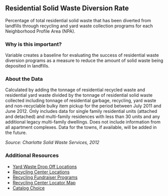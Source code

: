 ## Residential Solid Waste Diversion Rate
Percentage of total residential solid waste that has been diverted from landfills through recycling and yard waste collection programs for each Neighborhood Profile Area (NPA).  

### Why is this important?
Variable creates a baseline for evaluating the success of residential waste diversion programs as a measure to reduce the amount of solid waste being deposited in landfills.

### About the Data
Calculated by adding the tonnage of residential recycled waste and residential yard waste divided by the tonnage of residential solid waste collected including tonnage of residential garbage, recycling, yard waste and non-recyclable bulky item pickup for the period between July 2011 and June 2012. Only includes data for single family residential units (attached and detached) and multi-family residences with less than 30 units and any additional legacy multi-family dwellings. Does not include information from all apartment complexes. Data for the towns, if available, will be added in the future.

_Source: Charlotte Solid Waste Services, 2012_

### Additional Resources
+ [Yard Waste Drop Off Locations](http://charmeck.org/mecklenburg/county/SolidWaste/homecomposting/Pages/YardWasteFacilities.aspx)
+ [Recycling Center Locations](http://charmeck.org/mecklenburg/county/SolidWaste/RecyclingDropOffCenters/Pages/default.aspx)
+ [Recycling Fundraiser Programs](http://charmeck.org/mecklenburg/county/SolidWaste/SchoolandKidsRecycleCorner/Pages/RecyclingFundraiserPrograms.aspx)
+ [Recycling Center Locator Map](http://maps.co.mecklenburg.nc.us/website/recyclecenters/)
+ [Catalog Choice](http://www.catalogchoice.org/communities)
